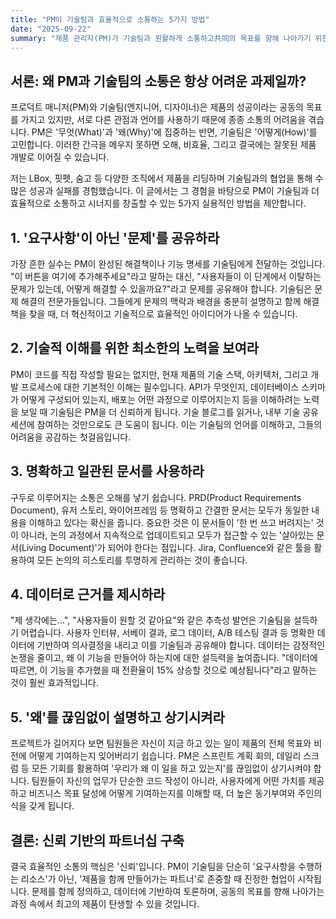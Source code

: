 ```yaml
---
title: "PM이 기술팀과 효율적으로 소통하는 5가지 방법"
date: "2025-09-22"
summary: "제품 관리자(PM)가 기술팀과 원활하게 소통하고共同의 목표를 향해 나아가기 위한 5가지 실용적인 전략을 LBox, 핏펫, 숨고에서의 경험을 바탕으로 공유합니다."
---
```


## 서론: 왜 PM과 기술팀의 소통은 항상 어려운 과제일까?

프로덕트 매니저(PM)와 기술팀(엔지니어, 디자이너)은 제품의 성공이라는 공동의 목표를 가지고 있지만, 서로 다른 관점과 언어를 사용하기 때문에 종종 소통의 어려움을 겪습니다. PM은 '무엇(What)'과 '왜(Why)'에 집중하는 반면, 기술팀은 '어떻게(How)'를 고민합니다. 이러한 간극을 메우지 못하면 오해, 비효율, 그리고 결국에는 잘못된 제품 개발로 이어질 수 있습니다.

저는 LBox, 핏펫, 숨고 등 다양한 조직에서 제품을 리딩하며 기술팀과의 협업을 통해 수많은 성공과 실패를 경험했습니다. 이 글에서는 그 경험을 바탕으로 PM이 기술팀과 더 효율적으로 소통하고 시너지를 창출할 수 있는 5가지 실용적인 방법을 제안합니다.

## 1. '요구사항'이 아닌 '문제'를 공유하라

가장 흔한 실수는 PM이 완성된 해결책이나 기능 명세를 기술팀에게 전달하는 것입니다. "이 버튼을 여기에 추가해주세요"라고 말하는 대신, "사용자들이 이 단계에서 이탈하는 문제가 있는데, 어떻게 해결할 수 있을까요?"라고 문제를 공유해야 합니다. 기술팀은 문제 해결의 전문가들입니다. 그들에게 문제의 맥락과 배경을 충분히 설명하고 함께 해결책을 찾을 때, 더 혁신적이고 기술적으로 효율적인 아이디어가 나올 수 있습니다.

## 2. 기술적 이해를 위한 최소한의 노력을 보여라

PM이 코드를 직접 작성할 필요는 없지만, 현재 제품의 기술 스택, 아키텍처, 그리고 개발 프로세스에 대한 기본적인 이해는 필수입니다. API가 무엇인지, 데이터베이스 스키마가 어떻게 구성되어 있는지, 배포는 어떤 과정으로 이루어지는지 등을 이해하려는 노력을 보일 때 기술팀은 PM을 더 신뢰하게 됩니다. 기술 블로그를 읽거나, 내부 기술 공유 세션에 참여하는 것만으로도 큰 도움이 됩니다. 이는 기술팀의 언어를 이해하고, 그들의 어려움을 공감하는 첫걸음입니다.

## 3. 명확하고 일관된 문서를 사용하라

구두로 이루어지는 소통은 오해를 낳기 쉽습니다. PRD(Product Requirements Document), 유저 스토리, 와이어프레임 등 명확하고 간결한 문서는 모두가 동일한 내용을 이해하고 있다는 확신을 줍니다. 중요한 것은 이 문서들이 '한 번 쓰고 버려지는' 것이 아니라, 논의 과정에서 지속적으로 업데이트되고 모두가 접근할 수 있는 '살아있는 문서(Living Document)'가 되어야 한다는 점입니다. Jira, Confluence와 같은 툴을 활용하여 모든 논의의 히스토리를 투명하게 관리하는 것이 좋습니다.

## 4. 데이터로 근거를 제시하라

"제 생각에는...", "사용자들이 원할 것 같아요"와 같은 추측성 발언은 기술팀을 설득하기 어렵습니다. 사용자 인터뷰, 서베이 결과, 로그 데이터, A/B 테스팅 결과 등 명확한 데이터에 기반하여 의사결정을 내리고 이를 기술팀과 공유해야 합니다. 데이터는 감정적인 논쟁을 줄이고, 왜 이 기능을 만들어야 하는지에 대한 설득력을 높여줍니다. "데이터에 따르면, 이 기능을 추가했을 때 전환율이 15% 상승할 것으로 예상됩니다"라고 말하는 것이 훨씬 효과적입니다.

## 5. '왜'를 끊임없이 설명하고 상기시켜라

프로젝트가 길어지다 보면 팀원들은 자신이 지금 하고 있는 일이 제품의 전체 목표와 비전에 어떻게 기여하는지 잊어버리기 쉽습니다. PM은 스프린트 계획 회의, 데일리 스크럼 등 모든 기회를 활용하여 '우리가 왜 이 일을 하고 있는지'를 끊임없이 상기시켜야 합니다. 팀원들이 자신의 업무가 단순한 코드 작성이 아니라, 사용자에게 어떤 가치를 제공하고 비즈니스 목표 달성에 어떻게 기여하는지를 이해할 때, 더 높은 동기부여와 주인의식을 갖게 됩니다.

## 결론: 신뢰 기반의 파트너십 구축

결국 효율적인 소통의 핵심은 '신뢰'입니다. PM이 기술팀을 단순히 '요구사항을 수행하는 리소스'가 아닌, '제품을 함께 만들어가는 파트너'로 존중할 때 진정한 협업이 시작됩니다. 문제를 함께 정의하고, 데이터에 기반하여 토론하며, 공동의 목표를 향해 나아가는 과정 속에서 최고의 제품이 탄생할 수 있을 것입니다.
